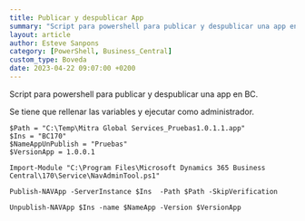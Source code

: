 ```yaml
---
title: Publicar y despublicar App
summary: "Script para powershell para publicar y despublicar una app en BC."
layout: article
author: Esteve Sanpons
category: [PowerShell, Business_Central]
custom_type: Boveda
date: 2023-04-22 09:07:00 +0200
---
```


Script para powershell para publicar y despublicar una app en BC.

Se tiene que rellenar las variables y ejecutar como administrador.

```
$Path = "C:\Temp\Mitra Global Services_Pruebas1.0.1.1.app"
$Ins = "BC170"
$NameAppUnPublish = "Pruebas"
$VersionApp = 1.0.0.1

Import-Module "C:\Program Files\Microsoft Dynamics 365 Business Central\170\Service\NavAdminTool.ps1"

Publish-NAVApp -ServerInstance $Ins  -Path $Path -SkipVerification

Unpublish-NAVApp $Ins -name $NameApp -Version $VersionApp
```
